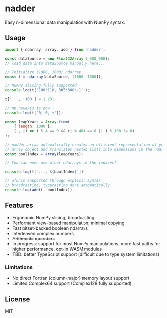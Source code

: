 # nadder
Easy n-dimensional data manipulation with NumPy syntax.

## Usage
```js
import { ndarray, array, add } from 'nadder';

const dataSource = new Float32Array(1_000_000);
// load data into dataSource manually here...

// Initialize (1000, 1000) ndarray
const t = ndarray(dataSource, [1000, 1000]);

// NumPy slicing fully supported
console.log(t['100:110, 305:300:-1']);

t['..., :100'] = 1.23;

// np.newaxis is now +
console.log(t['0, 0, +']);

const leapYears = Array.from(
    { length: 1000 },
    (_, i) => i % 4 == 0 && (i % 400 == 0 || i % 100 != 0)
);

// nadder.array automatically creates an efficient representation of your
// Array object and translates nested lists into dimensions in the ndarray
const boolIndex = array(leapYears);

// You can even use other ndarrays in the indices!

console.log(t[`..., ${boolIndex}`]);

// ufuncs supported through explicit syntax
// broadcasting, typecasting done automatically
console.log(add(t, boolIndex))
```

## Features
- Ergonomic NumPy slicing, broadcasting
- Performant view-based manipulation; minimal copying
- Fast bitset-backed boolean ndarrays
- Interleaved complex numbers
- Arithmetic operators
- In progress: support for most NumPy manipulations, more fast paths for higher performance, opt-in WASM modules
- TBD: better TypeScript support (difficult due to type system limitations)

### Limitations
- No direct Fortran (column-major) memory layout support
- Limited Complex64 support (Complex128 fully supported)

## License
MIT